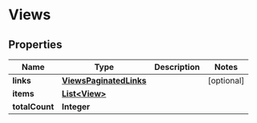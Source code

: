 

# Views


## Properties

| Name | Type | Description | Notes |
|------------ | ------------- | ------------- | -------------|
|**links** | [**ViewsPaginatedLinks**](ViewsPaginatedLinks.md) |  |  [optional] |
|**items** | [**List&lt;View&gt;**](View.md) |  |  |
|**totalCount** | **Integer** |  |  |



